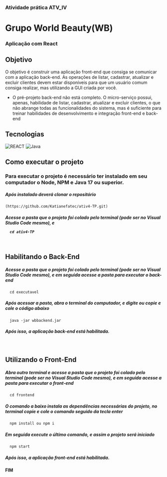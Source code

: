 

### Atividade prática ATV_IV

# Grupo World Beauty(WB)

<h3> Aplicação com React</h3>

## Objetivo
O objetivo é construir uma aplicação front-end que consiga se comunicar com a aplicação back-end. As operações de listar, cadastrar, 
atualizar e excluir clientes devem estar disponíveis para que um usuário comum consiga realizar, mas utilizando a GUI criada por você.
- O pré-projeto back-end não está completo. O micro-serviço possui, apenas, habilidade de listar, cadastrar, atualizar e excluir clientes, o que não abrange todas as funcionalidades do sistema, mas é suficiente para treinar habilidades de desenvolvimento e integração front-end e back-end

## Tecnologias

![REACT](https://img.shields.io/badge/React-20232A?style=for-the-badge&logo=react&logoColor=61DAFB)
![Java](https://img.shields.io/badge/Java-000?style=for-the-badge&logo=java)


## Como executar o projeto
<h3>Para executar o projeto é necessário ter instalado em seu computador o Node, NPM e Java 17 ou superior.</h3>

<h5>Após instalado deverá clonar o repositório</h5>

```
(https://github.com/Katianefatec/ativ4-TP.git)
```


<h5>Acesse a pasta que o projeto foi colado pelo terminal (pode ser no Visual Studio Code mesmo), e


```
  cd ativ4-TP
```

<br/> 

## Habilitando o Back-End

<h5>Acesse a pasta que o projeto foi colado pelo terminal (pode ser no Visual Studio Code mesmo), e
em seguida acesse a pasta para executar o back-end</h5>

```
  cd executavel
```

<h5>Após acessar a pasta, abra o terminal do computador, e digite ou copie e cole o código abaixo</h5>

```
  java -jar wbbackend.jar
```
<h5>Após isso, a aplicação back-end está habilitada.</h5>


<br/> 

## Utilizando o Front-End

<h5>Abra outro terminal e acesse a pasta que o projeto foi colado pelo terminal (pode ser no Visual Studio Code mesmo), e
em seguida acesse a pasta para executar o front-end</h5>

```
  cd frontend
```

<h5>O comando a baixo instala as dependências necessárias do projeto, no terminal copie e cole o comando seguido da tecla enter</h5>

```
  npm install ou npm i
```

<h5>Em seguida execute o último comando, e assim o projeto será iniciado</h5>

```
  npm start
```

<h5>Após isso, a aplicação front-end está habilitada.</h5>



<h4>FIM</h4>
